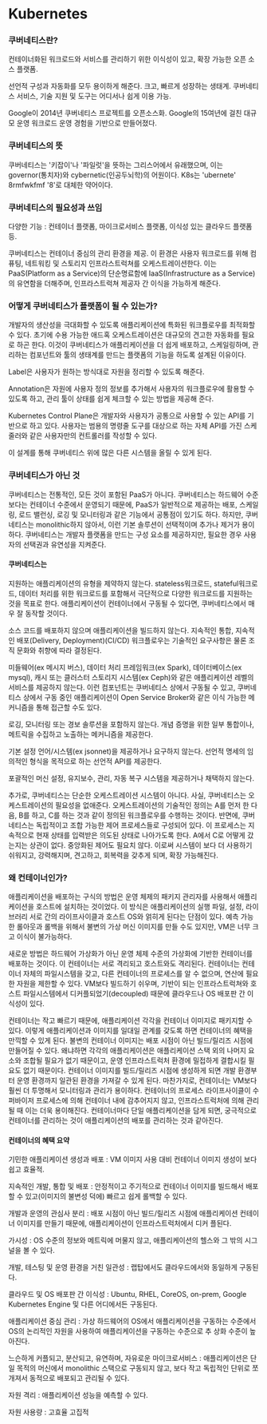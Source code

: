 # Kubernetes

### 쿠버네티스란?
컨테이너화된 워크로드와 서비스를 관리하기 위한 이식성이 있고, 확장 가능한 오픈 소스 플랫폼.

선언적 구성과 자동화를 모두 용이하게 해준다.
크고, 빠르게 성장하는 생태계.
쿠버네티스 서비스, 기술 지원 및 도구는 어디서나 쉽게 이용 가능.

Google이 2014년 쿠버네티스 프로젝트를 오픈소스화.
Google의 15여년에 걸친 대규모 운영 워크로드 운영 경험을 기반으로 만들어졌다.

### 쿠버네티스의 뜻
쿠버네티스는 '키잡이'나 '파일럿'을 뜻하는 그리스어에서 유래했으며, 이는 governor(통치자)와 cybernetic(인공두뇌학)의 어원이다.
K8s는 'ubernete' 8rmfwkfmf '8'로 대체한 약어이다.

### 쿠버네티스의 필요성과 쓰임
다양한 기능 : 컨테이너 플랫폼, 마이크로서비스 플랫폼, 이식성 있는 클라우드 플랫폼 등.

쿠버네티스는 컨테이너 중심의 관리 환경을 제공.
이 환경은 사용자 워크로드를 위해 컴퓨팅, 네트워킹 및 스토리지 인프라스트럭쳐를 오케스트레이션한다.
이는 PaaS(Platform as a Service)의 단순명료함에 IaaS(Infrastructure as a Service)의 유연함을 더해주며, 인프라스트럭쳐 제공자 간 이식을 가능하게 해준다.

### 어떻게 쿠버네티스가 플랫폼이 될 수 있는가?
개발자의 생산성을 극대화할 수 있도록 애플리케이션에 특화된 워크플로우를 최적화할 수 있다.
초기에 수용 가능한 애드혹 오케스트레이션은 대규모의 견고한 자동화를 필요로 하곤 한다.
이것이 쿠버네티스가 애플리케이션을 더 쉽게 배포하고, 스케일링하며, 관리하는 컴포넌트와 툴의 생태계를 만드는 플랫폼의 기능을 하도록 설계된 이유이다.

Label은 사용자가 원하는 방식대로 자원을 정리할 수 있도록 해준다.

Annotation은 자원에 사용자 정의 정보를 추가해서 사용자의 워크플로우에 활용할 수 있도록 하고, 관리 툴이 상태를 쉽게 체크할 수 있는 방법을 제공해 준다.

Kubernetes Control Plane은 개발자와 사용자가 공통으로 사용할 수 있는 API를 기반으로 하고 있다.
사용자는 범용의 명령줄 도구를 대상으로 하는 자체 API를 가진 스케줄러와 같은 사용자만의 컨트롤러를 작성할 수 있다.

이 설계를 통해 쿠버네티스 위에 많은 다른 시스템을 올릴 수 있게 된다.

### 쿠버네티스가 아닌 것
쿠버네티스는 전통적인, 모든 것이 포함된 PaaS가 아니다.
쿠버네티스는 하드웨어 수준보다는 컨테이너 수준에서 운영되기 때문에, PaaS가 일반적으로 제공하는 배포, 스케일링, 로드 밸런싱, 로깅 및 모니터링과 같은 기능에서 공통점이 있기도 하다. 하지만, 쿠버네티스는 monolithic하지 않아서, 이런 기본 솔루션이 선택적이며 추가나 제거가 용이하다.
쿠버네티스는 개발자 플랫폼을 만드는 구성 요소를 제공하지만, 필요한 경우 사용자의 선택권과 유연성을 지켜준다.


#### 쿠버네티스는
 지원하는 애플리케이션의 유형을 제약하지 않는다. stateless워크로드, stateful워크로드, 데이터 처리를 위한 워크로드를 포함해서 극단적으로 다양한 워크로드를 지원하는 것을 목표로 한다. 애플리케이션이 컨테이너에서 구동될 수 있다면, 쿠버네티스에서 매우 잘 동작할 것이다.
 
 소스 코드를 배포하지 않으며 애플리케이션을 빌드하지 않는다. 지속적인 통합, 지속적인 배포(Delivery, Deployment)(CI/CD) 워크플로우는 기술적인 요구사항은 물론 조직 문화와 취향에 따라 결정된다.
 
 미들웨어(ex 메시지 버스), 데이터 처리 프레임워크(ex Spark), 데이터베이스(ex mysql), 캐시 또는 클러스터 스토리지 시스템(ex Ceph)와 같은 애플리케이션 레벨의 서비스를 제공하지 않는다. 이런 컴포넌트는 쿠버네티스 상에서 구동될 수 있고, 쿠버네티스 상에서 구동 중인 애플리케이션이 Open Service Broker와 같은 이식 가능한 메커니즘을 통해 접근할 수도 있다.
 
 로깅, 모니터링 또는 경보 솔루션을 포함하지 않는다. 개념 증명을 위한 일부 통합이나, 메트릭을 수집하고 노출하는 메커니즘을 제공한다.
 
 기본 설정 언어/시스템(ex jsonnet)을 제공하거나 요구하지 않는다. 선언적 명세의 임의적인 형식을 목적으로 하는 선언적 API를 제공한다.
 
 포괄적인 머신 설정, 유지보수, 관리, 자동 복구 시스템을 제공하거나 채택하지 않는다.
 
추가로, 쿠버네티스는 단순한 오케스트레이션 시스템이 아니다.
사실, 쿠버네티스는 오케스트레이션의 필요성을 없애준다.
오케스트레이션의 기술적인 정의는 A를 먼저 한 다음, B를 하고, C를 하는 것과 같이 정의된 워크플로우를 수행하는 것이다.
반면에, 쿠버네티스는 독립적이고 조합 가능한 제어 프로세스들로 구성되어 있다.
이 프로세스는 지속적으로 현재 상태를 입력받은 의도된 상태로 나아가도록 한다. A에서 C로 어떻게 갔는지는 상관이 없다.
중앙화된 제어도 필요치 않다.
이로써 시스템이 보다 더 사용하기 쉬워지고, 강력해지며, 견고하고, 회복력을 갖추게 되며, 확장 가능해진다.

### 왜 컨테이너인가?
애플리케이션을 배포하는 구식의 방법은 운영 체제의 패키지 관리자를 사용해서 애플리케이션을 호스트에 설치하는 것이었다.
이 방식은 애플리케이션의 실행 파일, 설정, 라이브러리 서로 간의 라이프사이클과 호스트 OS와 얽히게 된다는 단점이 있다.
예측 가능한 롤아웃과 롤백을 위해서 불변의 가상 머신 이미지를 만들 수도 있지만, VM은 너무 크고 이식이 불가능하다.

새로운 방법은 하드웨어 가상화가 아닌 운영 체제 수준의 가상화에 기반한 컨테이너를 배포하는 것이다.
이 컨테이너는 서로 격리되고 호스트와도 격리된다.
컨테이너는 컨테이너 자체의 파일시스템을 갖고, 다른 컨테이너의 프로세스를 알 수 없으며, 연산에 필요한 자원을 제한할 수 있다.
VM보다 빌드하기 쉬우며, 기반이 되는 인프라스트럭쳐와 호스트 파일시스템에서 디커플되었기(decoupled) 때문에 클라우드나 OS 배포판 간 이식성이 있다.

컨테이너는 작고 빠르기 때문에, 애플리케이션 각각을 컨테이너 이미지로 패키지할 수 있다.
이렇게 애플리케이션과 이미지를 일대일 관계를 갖도록 하면 컨테이너의 혜택을 만끽할 수 있게 된다.
불변의 컨테이너 이미지는 배포 시점이 아닌 빌드/릴리즈 시점에 만들어질 수 있다. 왜냐하면 각각의 애플리케이션은 애플리케이션 스택 외의 나머지 요소와 조합될 필요가 없기 때문이고, 운영 인프라스트럭처 환경에 밀접하게 결합시킬 필요도 없기 때문이다.
컨테이너 이미지를 빌드/릴리즈 시점에 생성하게 되면 개발 환경부터 운영 환경까지 일관된 환경을 가져갈 수 있게 된다.
마찬가지로, 컨테이너는 VM보다 훨씬 더 투명해서 모니터링과 관리가 용이하다.
컨테이너의 프로세스 라이프사이클이 수퍼바이저 프로세스에 의해 컨테이너 내에 감추어지지 않고, 인프라스트럭처에 의해 관리될 때 이는 더욱 용이해진다.
컨테이너마다 단일 애플리케이션을 담게 되면, 궁극적으로 컨테이너를 관리하는 것이 애플리케이션의 배포를 관리하는 것과 같아진다.

#### 컨테이너의 혜택 요약
기민한 애플리케이션 생성과 배포 : VM 이미지 사용 대비 컨테이너 이미지 생성이 보다 쉽고 효율적.

지속적인 개발, 통합 및 배포 : 안정적이고 주기적으로 컨테이너 이미지를 빌드해서 배포할 수 있고(이미지의 불변성 덕에) 빠르고 쉽게 롤백할 수 있다.

개발과 운영의 관심사 분리 : 배포 시점이 아닌 빌드/릴리즈 시점에 애플리케이션 컨테이너 이미지를 만들기 때문에, 애플리케이션이 인프라스트럭처에서 디커                          플된다.

가시성 : OS 수준의 정보와 메트릭에 머물지 않고, 애플리케이션의 헬스와 그 밖의 시그널을 볼 수 있다.

개발, 테스팅 및 운영 환경을 거친 일관성 : 랩탑에서도 클라우드에서와 동일하게 구동된다.

클라우드 및 OS 배포판 간 이식성 : Ubuntu, RHEL, CoreOS, on-prem, Google Kubernetes Engine 및 다른 어디에서든 구동된다.

애플리케이션 중심 관리 : 가상 하드웨어의 OS에서 애플리케이션을 구동하는 수준에서 OS의 논리적인 자원을 사용하여 애플리케이션을 구동하는 수준으로 추                        상화 수준이 높아진다.

느슨하게 커플되고, 분산되고, 유연하며, 자유로운 마이크로서비스 : 애플리케이션은 단일 목적의 머신에서 monolithic 스택으로 구동되지 않고, 보다 작고                                                            독립적인 단위로 쪼개져서 동적으로 배포되고 관리될 수 있다.

자원 격리 : 애플리케이션 성능을 예측할 수 있다.

자원 사용량 : 고효율 고집적
